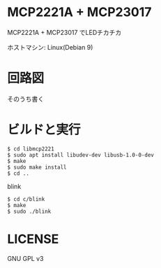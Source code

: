 # MCP2221A + MCP23017

MCP2221A + MCP23017 でLEDチカチカ

ホストマシン: Linux(Debian 9)

# 回路図

そのうち書く

# ビルドと実行

	$ cd libmcp2221
	$ sudo apt install libudev-dev libusb-1.0-0-dev
	$ make
	$ sudo make install
	$ cd ..

blink

	$ cd c/blink
	$ make
	$ sudo ./blink

# LICENSE

GNU GPL v3
